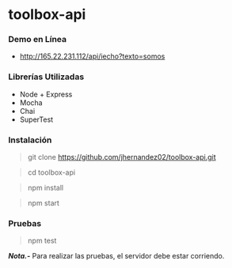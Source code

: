 # toolbox-api

### Demo en Línea
- http://165.22.231.112/api/iecho?texto=somos

### Librerías Utilizadas
- Node + Express
- Mocha
- Chai
- SuperTest

### Instalación
>git clone https://github.com/jhernandez02/toolbox-api.git

>cd toolbox-api

>npm install

>npm start

### Pruebas
> npm test

***Nota.-*** Para realizar las pruebas, el servidor debe estar corriendo.